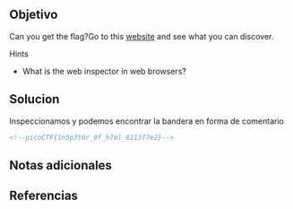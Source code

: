 ## Objetivo
Can you get the flag?Go to this [website](http://saturn.picoctf.net:63886/) and see what you can discover.

Hints
- What is the web inspector in web browsers?
## Solucion
Inspeccionamos y podemos encontrar la bandera en forma de comentario 

```html
<!--picoCTF{1n5p3t0r_0f_h7ml_8113f7e2}-->
```

## Notas adicionales
## Referencias